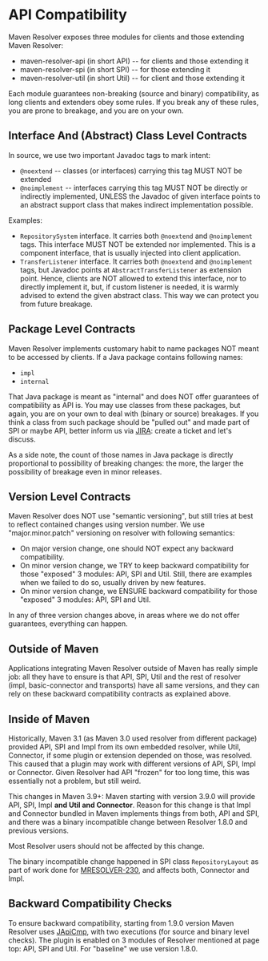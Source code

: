 # API Compatibility

<!--
Licensed to the Apache Software Foundation (ASF) under one
or more contributor license agreements.  See the NOTICE file
distributed with this work for additional information
regarding copyright ownership.  The ASF licenses this file
to you under the Apache License, Version 2.0 (the
"License"); you may not use this file except in compliance
with the License.  You may obtain a copy of the License at

    http://www.apache.org/licenses/LICENSE-2.0

Unless required by applicable law or agreed to in writing,
software distributed under the License is distributed on an
"AS IS" BASIS, WITHOUT WARRANTIES OR CONDITIONS OF ANY
KIND, either express or implied.  See the License for the
specific language governing permissions and limitations
under the License.
-->

Maven Resolver exposes three modules for clients and those extending Maven Resolver:
* maven-resolver-api (in short API) -- for clients and those extending it
* maven-resolver-spi (in short SPI) -- for those extending it
* maven-resolver-util (in short Util) -- for client and those extending it

Each module guarantees non-breaking (source and binary) compatibility, as long
clients and extenders obey some rules. If you break any of these rules, you are
prone to breakage, and you are on your own.

## Interface And (Abstract) Class Level Contracts

In source, we use two important Javadoc tags to mark intent:
* `@noextend` -- classes (or interfaces) carrying this tag MUST NOT be extended
* `@noimplement` -- interfaces carrying this tag MUST NOT be directly or indirectly implemented, 
  UNLESS the Javadoc of given interface points to an abstract support class that makes indirect
  implementation possible.

Examples:

* `RepositorySystem` interface. It carries both `@noextend` and `@noimplement` tags. This interface
  MUST NOT be extended nor implemented. This is a component interface, that is usually injected into
  client application.
* `TransferListener` interface. It carries both `@noextend` and `@noimplement` tags, but Javadoc
  points at `AbstractTransferListener` as extension point. Hence, clients are NOT allowed to extend
  this interface, nor to directly implement it, but, if custom listener is needed, it is warmly
  advised to extend the given abstract class. This way we can protect you from future breakage.

## Package Level Contracts

Maven Resolver implements customary habit to name packages NOT meant to be accessed by clients. 
If a Java package contains following names:

* `impl`
* `internal`

That Java package is meant as "internal" and does NOT offer guarantees of compatibility as API is. You
may use classes from these packages, but again, you are on your own to deal with (binary or source)
breakages. If you think a class from such package should be "pulled out" and made part of SPI or
maybe API, better inform us via [JIRA](https://issues.apache.org/jira/projects/MRESOLVER): create a
ticket and let's discuss.

As a side note, the count of those names in Java package is directly proportional to possibility of 
breaking changes: the more, the larger the possibility of breakage even in minor releases.

## Version Level Contracts

Maven Resolver does NOT use "semantic versioning", but still tries at best to reflect contained
changes using version number. We use "major.minor.patch" versioning on resolver with following 
semantics:

* On major version change, one should NOT expect any backward compatibility.
* On minor version change, we TRY to keep backward compatibility for those "exposed" 3 modules: 
  API, SPI and Util. Still, there are examples when we failed to do so, usually driven by new 
  features.
* On minor version change, we ENSURE backward compatibility for those "exposed" 3 modules: API, 
  SPI and Util.

In any of three version changes above, in areas where we do not offer guarantees, everything
can happen.

## Outside of Maven

Applications integrating Maven Resolver outside of Maven has really simple job: all they have to
ensure is that API, SPI, Util and the rest of resolver (impl, basic-connector and transports)
have all same versions, and they can rely on  these backward compatibility contracts as explained
above.

## Inside of Maven

Historically, Maven 3.1 (as Maven 3.0 used resolver from different package) provided API, SPI 
and Impl from its own embedded resolver, while Util, Connector, if some plugin or extension
depended on those, was resolved. This caused that a plugin may work with different versions
of API, SPI, Impl or Connector. Given Resolver had API "frozen" for too long time, this was essentially
not a problem, but still weird.

This changes in Maven 3.9+: Maven starting with version 3.9.0 will provide API, SPI, Impl 
**and Util and Connector**. Reason for this change is that Impl and Connector bundled in Maven 
implements things from both, API and SPI, and there was a binary incompatible change between 
Resolver 1.8.0 and previous versions.

Most Resolver users should not be affected by this change.

The binary incompatible change happened in SPI class `RepositoryLayout` as part of work done for 
[MRESOLVER-230](https://issues.apache.org/jira/browse/MRESOLVER-230), and affects both, Connector
and Impl.

## Backward Compatibility Checks

To ensure backward compatibility, starting from 1.9.0 version Maven Resolver uses 
[JApiCmp](https://siom79.github.io/japicmp/MavenPlugin.html),
with two executions (for source and binary level checks). The plugin is enabled on 3 modules of
Resolver mentioned at page top: API, SPI and Util. For "baseline" we use version 1.8.0.
